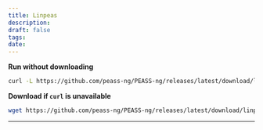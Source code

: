 ```yaml
---
title: Linpeas
description: 
draft: false
tags: 
date:
---
```


**Run without downloading**
```bash
curl -L https://github.com/peass-ng/PEASS-ng/releases/latest/download/linpeas.sh | sh
```

**Download if `curl` is unavailable**
```bash
wget https://github.com/peass-ng/PEASS-ng/releases/latest/download/linpeas.sh
```

---


